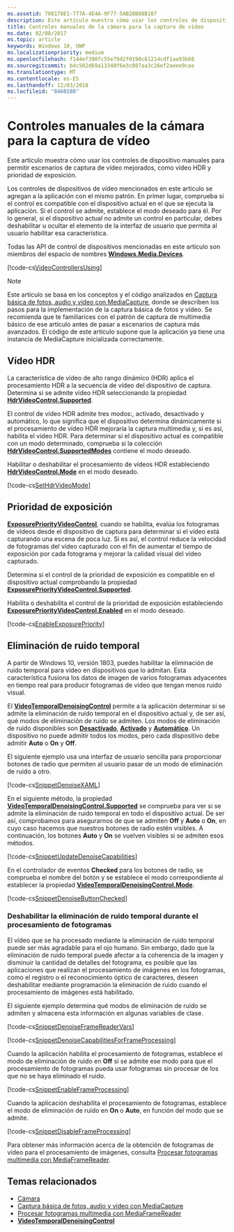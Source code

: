 ```yaml
---
ms.assetid: 708170E1-777A-4E4A-9F77-5AB28B88B107
description: Este artículo muestra cómo usar los controles de dispositivo manuales para permitir escenarios de captura de vídeo mejorados, como vídeo HDR y prioridad de exposición.
title: Controles manuales de la cámara para la captura de vídeo
ms.date: 02/08/2017
ms.topic: article
keywords: Windows 10, UWP
ms.localizationpriority: medium
ms.openlocfilehash: f144ef398fc55e79d2f0190c61214cdf1aa93b68
ms.sourcegitcommit: b4c502d69a13340f6e3c887aa3c26ef2aeee9cee
ms.translationtype: MT
ms.contentlocale: es-ES
ms.lasthandoff: 12/03/2018
ms.locfileid: "8460188"
---
```

# <a name="manual-camera-controls-for-video-capture"></a>Controles manuales de la cámara para la captura de vídeo



Este artículo muestra cómo usar los controles de dispositivo manuales para permitir escenarios de captura de vídeo mejorados, como vídeo HDR y prioridad de exposición.

Los controles de dispositivos de vídeo mencionados en este artículo se agregan a la aplicación con el mismo patrón. En primer lugar, comprueba si el control es compatible con el dispositivo actual en el que se ejecuta la aplicación. Si el control se admite, establece el modo deseado para él. Por lo general, si el dispositivo actual no admite un control en particular, debes deshabilitar u ocultar el elemento de la interfaz de usuario que permita al usuario habilitar esa característica.

Todas las API de control de dispositivos mencionadas en este artículo son miembros del espacio de nombres [**Windows.Media.Devices**](https://msdn.microsoft.com/library/windows/apps/br206902).

[!code-cs[VideoControllersUsing](./code/BasicMediaCaptureWin10/cs/MainPage.xaml.cs#SnippetVideoControllersUsing)]

> [!NOTE] 
> Este artículo se basa en los conceptos y el código analizados en [Captura básica de fotos, audio y vídeo con MediaCapture](basic-photo-video-and-audio-capture-with-MediaCapture.md), donde se describen los pasos para la implementación de la captura básica de fotos y vídeo. Se recomienda que te familiarices con el patrón de captura de multimedia básico de ese artículo antes de pasar a escenarios de captura más avanzados. El código de este artículo supone que la aplicación ya tiene una instancia de MediaCapture inicializada correctamente.

## <a name="hdr-video"></a>Vídeo HDR

La característica de vídeo de alto rango dinámico (HDR) aplica el procesamiento HDR a la secuencia de vídeo del dispositivo de captura. Determina si se admite vídeo HDR seleccionando la propiedad [**HdrVideoControl.Supported**](https://msdn.microsoft.com/library/windows/apps/dn926682).

El control de vídeo HDR admite tres modos:, activado, desactivado y automático, lo que significa que el dispositivo determina dinámicamente si el procesamiento de vídeo HDR mejoraría la captura multimedia y, si es así, habilita el vídeo HDR. Para determinar si el dispositivo actual es compatible con un modo determinado, comprueba si la colección [**HdrVideoControl.SupportedModes**](https://msdn.microsoft.com/library/windows/apps/dn926683) contiene el modo deseado.

Habilitar o deshabilitar el procesamiento de vídeos HDR estableciendo [**HdrVideoControl.Mode**](https://msdn.microsoft.com/library/windows/apps/dn926681) en el modo deseado.

[!code-cs[SetHdrVideoMode](./code/BasicMediaCaptureWin10/cs/MainPage.xaml.cs#SnippetSetHdrVideoMode)]

## <a name="exposure-priority"></a>Prioridad de exposición

[**ExposurePriorityVideoControl**](https://msdn.microsoft.com/library/windows/apps/dn926644), cuando se habilita, evalúa los fotogramas de vídeos desde el dispositivo de captura para determinar si el vídeo está capturando una escena de poca luz. Si es así, el control reduce la velocidad de fotogramas del vídeo capturado con el fin de aumentar el tiempo de exposición por cada fotograma y mejorar la calidad visual del vídeo capturado.

Determina si el control de la prioridad de exposición es compatible en el dispositivo actual comprobando la propiedad [**ExposurePriorityVideoControl.Supported**](https://msdn.microsoft.com/library/windows/apps/dn926647).

Habilita o deshabilita el control de la prioridad de exposición estableciendo [**ExposurePriorityVideoControl.Enabled**](https://msdn.microsoft.com/library/windows/apps/dn926646) en el modo deseado.

[!code-cs[EnableExposurePriority](./code/BasicMediaCaptureWin10/cs/MainPage.xaml.cs#SnippetEnableExposurePriority)]

## <a name="temporal-denoising"></a>Eliminación de ruido temporal
A partir de Windows 10, versión 1803, puedes habilitar la eliminación de ruido temporal para vídeo en dispositivos que lo admitan. Esta característica fusiona los datos de imagen de varios fotogramas adyacentes en tiempo real para producir fotogramas de vídeo que tengan menos ruido visual.

El [**VideoTemporalDenoisingControl**](https://docs.microsoft.com/uwp/api/windows.media.devices.videotemporaldenoisingcontrol) permite a la aplicación determinar si se admite la eliminación de ruido temporal en el dispositivo actual y, de ser así, qué modos de eliminación de ruido se admiten. Los modos de eliminación de ruido disponibles son [**Desactivado**](https://docs.microsoft.com/uwp/api/windows.media.devices.videotemporaldenoisingmode), [**Activado**](https://docs.microsoft.com/uwp/api/windows.media.devices.videotemporaldenoisingmode) y [**Automático**](https://docs.microsoft.com/uwp/api/windows.media.devices.videotemporaldenoisingmode). Un dispositivo no puede admitir todos los modos, pero cada dispositivo debe admitir **Auto** o **On** y **Off**.

El siguiente ejemplo usa una interfaz de usuario sencilla para proporcionar botones de radio que permiten al usuario pasar de un modo de eliminación de ruido a otro.

[!code-cs[SnippetDenoiseXAML](./code/BasicMediaCaptureWin10/cs/MainPage.xaml#SnippetDenoiseXAML)]

En el siguiente método, la propiedad [**VideoTemporalDenoisingControl.Supported**](https://docs.microsoft.com/uwp/api/windows.media.devices.videotemporaldenoisingcontrol.supported) se comprueba para ver si se admite la eliminación de ruido temporal en todo el dispositivo actual. De ser así, comprobamos para asegurarnos de que se admiten **Off** y **Auto** o **On**, en cuyo caso hacemos que nuestros botones de radio estén visibles. A continuación, los botones **Auto** y **On** se vuelven visibles si se admiten esos métodos.

[!code-cs[SnippetUpdateDenoiseCapabilities](./code/BasicMediaCaptureWin10/cs/MainPage.ManualControls.xaml.cs#SnippetUpdateDenoiseCapabilities)]

En el controlador de eventos **Checked** para los botones de radio, se comprueba el nombre del botón y se establece el modo correspondiente al establecer la propiedad [**VideoTemporalDenoisingControl.Mode**](https://docs.microsoft.com/uwp/api/windows.media.devices.videotemporaldenoisingcontrol.mode).

[!code-cs[SnippetDenoiseButtonChecked](./code/BasicMediaCaptureWin10/cs/MainPage.ManualControls.xaml.cs#SnippetDenoiseButtonChecked)]

### <a name="disabling-temporal-denoising-while-processing-frames"></a>Deshabilitar la eliminación de ruido temporal durante el procesamiento de fotogramas
El vídeo que se ha procesado mediante la eliminación de ruido temporal puede ser más agradable para el ojo humano. Sin embargo, dado que la eliminación de ruido temporal puede afectar a la coherencia de la imagen y disminuir la cantidad de detalles del fotograma, es posible que las aplicaciones que realizan el procesamiento de imágenes en los fotogramas, como el registro o el reconocimiento óptico de caracteres, deseen deshabilitar mediante programación la eliminación de ruido cuando el procesamiento de imágenes está habilitado.

El siguiente ejemplo determina qué modos de eliminación de ruido se admiten y almacena esta información en algunas variables de clase.

[!code-cs[SnippetDenoiseFrameReaderVars](./code/BasicMediaCaptureWin10/cs/MainPage.ManualControls.xaml.cs#SnippetDenoiseFrameReaderVars)]

[!code-cs[SnippetDenoiseCapabilitiesForFrameProcessing](./code/BasicMediaCaptureWin10/cs/MainPage.ManualControls.xaml.cs#SnippetDenoiseCapabilitiesForFrameProcessing)]

Cuando la aplicación habilita el procesamiento de fotogramas, establece el modo de eliminación de ruido en **Off** si se admite ese modo para que el procesamiento de fotogramas pueda usar fotogramas sin procesar de los que no se haya eliminado el ruido.

[!code-cs[SnippetEnableFrameProcessing](./code/BasicMediaCaptureWin10/cs/MainPage.ManualControls.xaml.cs#SnippetEnableFrameProcessing)]

Cuando la aplicación deshabilita el procesamiento de fotogramas, establece el modo de eliminación de ruido en **On** o **Auto**, en función del modo que se admite.

[!code-cs[SnippetDisableFrameProcessing](./code/BasicMediaCaptureWin10/cs/MainPage.ManualControls.xaml.cs#SnippetDisableFrameProcessing)]

Para obtener más información acerca de la obtención de fotogramas de vídeo para el procesamiento de imágenes, consulta [Procesar fotogramas multimedia con MediaFrameReader](process-media-frames-with-mediaframereader.md).

## <a name="related-topics"></a>Temas relacionados

* [Cámara](camera.md)
* [Captura básica de fotos, audio y vídeo con MediaCapture](basic-photo-video-and-audio-capture-with-MediaCapture.md)
* [Procesar fotogramas multimedia con MediaFrameReader](process-media-frames-with-mediaframereader.md)
*  [**VideoTemporalDenoisingControl**](https://docs.microsoft.com/uwp/api/windows.media.devices.videotemporaldenoisingcontrol)
 




